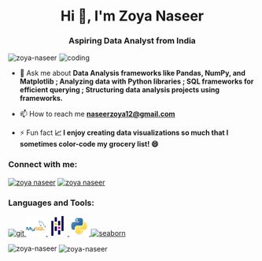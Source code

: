 <h1 align="center">Hi 👋, I'm Zoya Naseer</h1>
<h3 align="center">Aspiring Data Analyst from India</h3>

<img align ="right" alt="coding" width="400" src="https://camo.githubusercontent.com/a69ef1e4a173201181c22ac940c8b17935229d4d45ac5276631cbf4ba3d21db4/68747470733a2f2f6d69722d73332d63646e2d63662e626568616e63652e6e65742f70726f6a6563745f6d6f64756c65732f646973702f3630313031343131363737303437352e363036386265666634363430612e676966">

<p align="left"> <img src="https://komarev.com/ghpvc/?username=zoya-naseer&label=Profile%20views&color=0e75b6&style=flat" alt="zoya-naseer" /> </p>

- 💬 Ask me about **Data Analysis frameworks like Pandas, NumPy, and Matplotlib ; Analyzing data with Python libraries ; SQL frameworks for efficient querying ; Structuring data analysis projects using frameworks.**

- 📫 How to reach me **naseerzoya12@gmail.com**

- ⚡ Fun fact **📈 I enjoy creating data visualizations so much that I sometimes color-code my grocery list! 😄**

<h3 align="left">Connect with me:</h3>
<p align="left">
<a href="https://linkedin.com/in/zoya naseer" target="blank"><img align="center" src="https://raw.githubusercontent.com/rahuldkjain/github-profile-readme-generator/master/src/images/icons/Social/linked-in-alt.svg" alt="zoya naseer" height="30" width="40" /></a>
<a href="https://www.hackerrank.com/zoya naseer" target="blank"><img align="center" src="https://raw.githubusercontent.com/rahuldkjain/github-profile-readme-generator/master/src/images/icons/Social/hackerrank.svg" alt="zoya naseer" height="30" width="40" /></a>
</p>

<h3 align="left">Languages and Tools:</h3>
<p align="left"> <a href="https://git-scm.com/" target="_blank" rel="noreferrer"> <img src="https://www.vectorlogo.zone/logos/git-scm/git-scm-icon.svg" alt="git" width="40" height="40"/> </a> <a href="https://www.mysql.com/" target="_blank" rel="noreferrer"> <img src="https://raw.githubusercontent.com/devicons/devicon/master/icons/mysql/mysql-original-wordmark.svg" alt="mysql" width="40" height="40"/> </a> <a href="https://pandas.pydata.org/" target="_blank" rel="noreferrer"> <img src="https://raw.githubusercontent.com/devicons/devicon/2ae2a900d2f041da66e950e4d48052658d850630/icons/pandas/pandas-original.svg" alt="pandas" width="40" height="40"/> </a> <a href="https://www.python.org" target="_blank" rel="noreferrer"> <img src="https://raw.githubusercontent.com/devicons/devicon/master/icons/python/python-original.svg" alt="python" width="40" height="40"/> </a> <a href="https://seaborn.pydata.org/" target="_blank" rel="noreferrer"> <img src="https://seaborn.pydata.org/_images/logo-mark-lightbg.svg" alt="seaborn" width="40" height="40"/> </a> </p>

<p><img align="left" src="https://github-readme-stats.vercel.app/api/top-langs?username=zoya-naseer&show_icons=true&locale=en&layout=compact" alt="zoya-naseer" /></p>

<p>&nbsp;<img align="center" src="https://github-readme-stats.vercel.app/api?username=zoya-naseer&show_icons=true&locale=en" alt="zoya-naseer" /></p>


